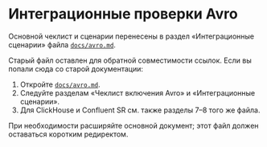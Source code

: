 # Интеграционные проверки Avro

Основной чеклист и сценарии перенесены в раздел «Интеграционные сценарии» файла [`docs/avro.md`](avro.md#5-интеграционные-сценарии).

Старый файл оставлен для обратной совместимости ссылок. Если вы попали сюда со старой документации:

1. Откройте [`docs/avro.md`](avro.md).
2. Следуйте разделам «Чеклист включения Avro» и «Интеграционные сценарии».
3. Для ClickHouse и Confluent SR см. также разделы 7–8 того же файла.

При необходимости расширяйте основной документ; этот файл должен оставаться коротким редиректом.

